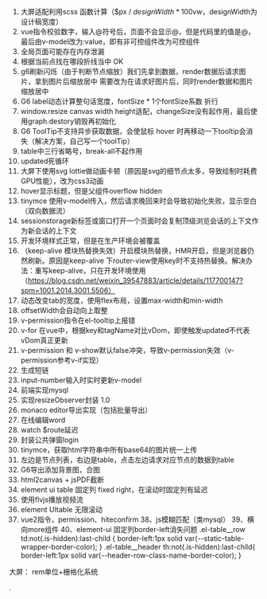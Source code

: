 1. 大屏适配利用scss 函数计算（$px / $designWidth * 100vw，$designWidth为设计稿宽度）
2. vue指令校验数字，输入@符号后，页面不会显示@，但是代码里的值是@，最后由v-model改为:value，即有非可控组件改为可控组件
3. 全局页面可能存在内存泄漏
4. 根据当前点找在哪段折线当中 OK
5. g6刷新闪烁（由于判断节点缩放）我们先拿到数据，render数据后请求图片，拿到图片后缩放居中
需要改为在请求好图片后，同时render数据和图片缩放居中
6. G6 label动态计算整句话宽度，fontSize * 1个fontSize系数 折行
7. window.resize canvas width height适配，changeSize没有起作用，最后使用graph.destory销毁再初始化
8. G6 ToolTip不支持异步获取数据，会使鼠标 hover 时再移动一下tooltip会消失（解决方案，自己写一个toolTip）
9. table中三行省略号，break-all不起作用
10. updated死循环
11. 大屏下使用svg lottie做动画卡顿（原因是svg的细节点太多，导致绘制时耗费GPU性能），改为css3动画
12. hover显示标题，但是父组件overflow hidden
13. tinymce 使用v-model传入，然后请求晚回来时会导致初始化失败，显示空白（双向数据流）
14. sessionstorage新标签或窗口打开一个页面时会复制顶级浏览会话的上下文作为新会话的上下文
15. 开发环境样式正常，但是在生产环境会被覆盖
16. （keep-alive 模块热替换失效）开启模块热替换，HMR开启，但是浏览器仍然刷新。原因是keep-alive 下router-view使用key时不支持热替换。解决办法：重写keep-alive，只在开发环境使用（https://blog.csdn.net/weixin_39547883/article/details/117700147?spm=1001.2014.3001.5506）
17. 动态改变tab的宽度，使用flex布局，设置max-width和min-width
18. offsetWidth会自动向上取整
19. v-permission指令在el-tooltip上报错
20. v-for 在vue中，根据key和tagName对比vDom，即使触发updated不代表vDom真正更新
21. v-permission 和 v-show默认false冲突，导致v-permission失效（v-permission参考v-if实现）
22. 生成短链
23. input-number输入时实时更新v-model
24. 前端实现mysql
25. 实现resizeObserver封装 1.0
26. monaco editor导出实现（包括批量导出）
27. 在线编辑word
28. watch $route延迟
29. 封装公共弹窗login
30. tinymce，获取html字符串中所有base64的图片统一上传
31. 左边是节点列表，右边是table，点击左边请求对应节点的数据到table
32. G6导出添加背景图，合图
33. html2canvas + jsPDF截断
34. element ui table 固定列 fixed right，在滚动时固定列有延迟
35. 使用flvjs播放视频流
36. element UItable 无限滚动
37. vue2指令，permission、hiteconfirm
38、js模糊匹配（类mysql）
39、横向more组件
40、element-ui 固定列border-left消失问题
.el-table__row td:not(.is-hidden):last-child {
      border-left:1px solid var(--static-table-wrapper-border-color);
    }
    .el-table__header th:not(.is-hidden):last-child{
      border-left:1px solid var(--header-row-class-name-border-color);
    }







大屏： rem单位+栅格化系统
























































.